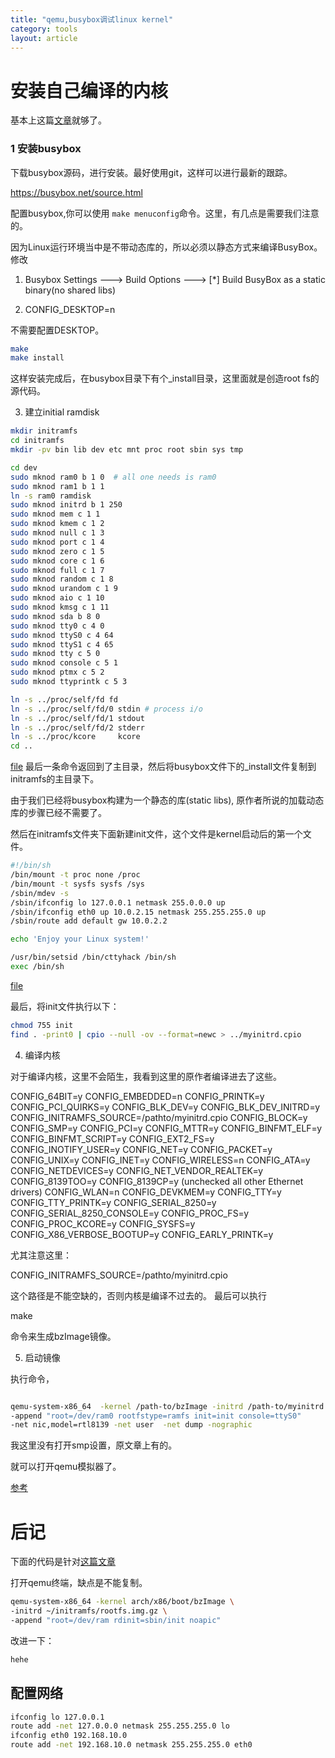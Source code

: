 ```yaml
---
title: "qemu,busybox调试linux kernel"
category: tools
layout: article
---
```


# 安装自己编译的内核

基本上这篇[文章](http://www.cnblogs.com/senix/archive/2013/02/21/2921221.html)就够了。

### 1 安装busybox

下载busybox源码，进行安装。最好使用git，这样可以进行最新的跟踪。

https://busybox.net/source.html

配置busybox,你可以使用 `make menuconfig`命令。这里，有几点是需要我们注意的。

因为Linux运行环境当中是不带动态库的，所以必须以静态方式来编译BusyBox。修改

1. Busybox Settings --->
     Build Options --->
         [*] Build BusyBox as a static binary(no shared libs)

2. CONFIG_DESKTOP=n

不需要配置DESKTOP。

```bash
make
make install
```

这样安装完成后，在busybox目录下有个_install目录，这里面就是创造root fs的源代码。


3. 建立initial ramdisk



```bash
mkdir initramfs
cd initramfs
mkdir -pv bin lib dev etc mnt proc root sbin sys tmp

cd dev
sudo mknod ram0 b 1 0  # all one needs is ram0
sudo mknod ram1 b 1 1
ln -s ram0 ramdisk
sudo mknod initrd b 1 250
sudo mknod mem c 1 1
sudo mknod kmem c 1 2
sudo mknod null c 1 3
sudo mknod port c 1 4
sudo mknod zero c 1 5
sudo mknod core c 1 6
sudo mknod full c 1 7
sudo mknod random c 1 8
sudo mknod urandom c 1 9
sudo mknod aio c 1 10
sudo mknod kmsg c 1 11
sudo mknod sda b 8 0
sudo mknod tty0 c 4 0
sudo mknod ttyS0 c 4 64
sudo mknod ttyS1 c 4 65
sudo mknod tty c 5 0
sudo mknod console c 5 1
sudo mknod ptmx c 5 2
sudo mknod ttyprintk c 5 3

ln -s ../proc/self/fd fd
ln -s ../proc/self/fd/0 stdin # process i/o
ln -s ../proc/self/fd/1 stdout
ln -s ../proc/self/fd/2 stderr
ln -s ../proc/kcore     kcore
cd ..

```
[file](https://github.com/yuzibo/configure_file/blob/master/busybox/exe.sh)
最后一条命令返回到了主目录，然后将busybox文件下的_install文件复制到initramfs的主目录下。

由于我们已经将busybox构建为一个静态的库(static libs), 原作者所说的加载动态库的步骤已经不需要了。

然后在initramfs文件夹下面新建init文件，这个文件是kernel启动后的第一个文件。

```bash
#!/bin/sh
/bin/mount -t proc none /proc
/bin/mount -t sysfs sysfs /sys
/sbin/mdev -s
/sbin/ifconfig lo 127.0.0.1 netmask 255.0.0.0 up
/sbin/ifconfig eth0 up 10.0.2.15 netmask 255.255.255.0 up
/sbin/route add default gw 10.0.2.2

echo 'Enjoy your Linux system!'

/usr/bin/setsid /bin/cttyhack /bin/sh
exec /bin/sh
```
[file](https://github.com/yuzibo/configure_file/blob/master/busybox/init)

最后，将init文件执行以下：

```bash
chmod 755 init
find . -print0 | cpio --null -ov --format=newc > ../myinitrd.cpio
```

4. 编译内核

对于编译内核，这里不会陌生，我看到这里的原作者编译进去了这些。

CONFIG_64BIT=y
CONFIG_EMBEDDED=n
CONFIG_PRINTK=y
CONFIG_PCI_QUIRKS=y
CONFIG_BLK_DEV=y
CONFIG_BLK_DEV_INITRD=y
CONFIG_INITRAMFS_SOURCE=/pathto/myinitrd.cpio
CONFIG_BLOCK=y
CONFIG_SMP=y
CONFIG_PCI=y
CONFIG_MTTR=y
CONFIG_BINFMT_ELF=y
CONFIG_BINFMT_SCRIPT=y
CONFIG_EXT2_FS=y
CONFIG_INOTIFY_USER=y
CONFIG_NET=y
CONFIG_PACKET=y
CONFIG_UNIX=y
CONFIG_INET=y
CONFIG_WIRELESS=n
CONFIG_ATA=y
CONFIG_NETDEVICES=y
CONFIG_NET_VENDOR_REALTEK=y
CONFIG_8139TOO=y
CONFIG_8139CP=y (unchecked all other Ethernet drivers)
CONFIG_WLAN=n
CONFIG_DEVKMEM=y
CONFIG_TTY=y
CONFIG_TTY_PRINTK=y
CONFIG_SERIAL_8250=y
CONFIG_SERIAL_8250_CONSOLE=y
CONFIG_PROC_FS=y
CONFIG_PROC_KCORE=y
CONFIG_SYSFS=y
CONFIG_X86_VERBOSE_BOOTUP=y
CONFIG_EARLY_PRINTK=y



尤其注意这里：

CONFIG_INITRAMFS_SOURCE=/pathto/myinitrd.cpio

这个路径是不能空缺的，否则内核是编译不过去的。
最后可以执行

make

命令来生成bzImage镜像。

5. 启动镜像

执行命令，

```bash

qemu-system-x86_64  -kernel /path-to/bzImage -initrd /path-to/myinitrd.cpio
-append "root=/dev/ram0 rootfstype=ramfs init=init console=ttyS0"
-net nic,model=rtl8139 -net user  -net dump -nographic

```

我这里没有打开smp设置，原文章上有的。

就可以打开qemu模拟器了。

[参考](https://techblog.lankes.org/2015/05/01/My-Memo-to-build-a-custom-Linux-Kernel-for-Qemu/)


# 后记

下面的代码是针对[这篇文章](http://www.aftermath.cn/qemu_debug_debian.html)


打开qemu终端，缺点是不能复制。

```bash
qemu-system-x86_64 -kernel arch/x86/boot/bzImage \
-initrd ~/initramfs/rootfs.img.gz \
-append "root=/dev/ram rdinit=sbin/init noapic"
```
改进一下：

```bash
hehe
```

## 配置网络

```bash
ifconfig lo 127.0.0.1
route add -net 127.0.0.0 netmask 255.255.255.0 lo
ifconfig eth0 192.168.10.0
route add -net 192.168.10.0 netmask 255.255.255.0 eth0
```




